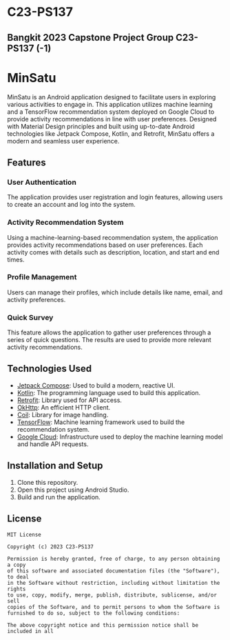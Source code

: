 # C23-PS137
Bangkit 2023 Capstone Project Group C23-PS137 (-1)
---

# MinSatu

MinSatu is an Android application designed to facilitate users in exploring various activities to engage in. This application utilizes machine learning and a TensorFlow recommendation system deployed on Google Cloud to provide activity recommendations in line with user preferences. Designed with Material Design principles and built using up-to-date Android technologies like Jetpack Compose, Kotlin, and Retrofit, MinSatu offers a modern and seamless user experience.

## Features

### User Authentication
The application provides user registration and login features, allowing users to create an account and log into the system.

### Activity Recommendation System
Using a machine-learning-based recommendation system, the application provides activity recommendations based on user preferences. Each activity comes with details such as description, location, and start and end times.

### Profile Management
Users can manage their profiles, which include details like name, email, and activity preferences.

### Quick Survey
This feature allows the application to gather user preferences through a series of quick questions. The results are used to provide more relevant activity recommendations.

## Technologies Used

- [Jetpack Compose](https://developer.android.com/jetpack/compose): Used to build a modern, reactive UI.
- [Kotlin](https://kotlinlang.org/): The programming language used to build this application.
- [Retrofit](https://square.github.io/retrofit/): Library used for API access.
- [OkHttp](https://square.github.io/okhttp/): An efficient HTTP client.
- [Coil](https://coil-kt.github.io/coil/): Library for image handling.
- [TensorFlow](https://www.tensorflow.org/): Machine learning framework used to build the recommendation system.
- [Google Cloud](https://cloud.google.com/): Infrastructure used to deploy the machine learning model and handle API requests.

## Installation and Setup

1. Clone this repository.
2. Open this project using Android Studio.
3. Build and run the application.

## License
```
MIT License

Copyright (c) 2023 C23-PS137

Permission is hereby granted, free of charge, to any person obtaining a copy
of this software and associated documentation files (the "Software"), to deal
in the Software without restriction, including without limitation the rights
to use, copy, modify, merge, publish, distribute, sublicense, and/or sell
copies of the Software, and to permit persons to whom the Software is
furnished to do so, subject to the following conditions:

The above copyright notice and this permission notice shall be included in all
```
